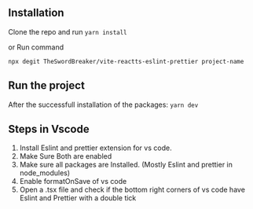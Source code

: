 ## Installation

Clone the repo and run `yarn install`

or Run command

```
npx degit TheSwordBreaker/vite-reactts-eslint-prettier project-name
```

## Run the project

After the successfull installation of the packages: `yarn dev`

## Steps in Vscode

1. Install Eslint and prettier extension for vs code.
2. Make Sure Both are enabled
3. Make sure all packages are Installed. (Mostly Eslint and prettier in node_modules)
4. Enable formatOnSave of vs code
5. Open a .tsx file and check if the bottom right corners of vs code have Eslint and Prettier with a double tick

####
